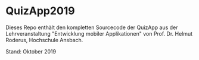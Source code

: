 # QuizApp2019
Dieses Repo enthält den kompletten Sourcecode der QuizApp aus der Lehrveranstaltung "Entwicklung mobiler Applikationen" von Prof. Dr. Helmut Roderus, Hochschule Ansbach.

Stand: Oktober 2019
